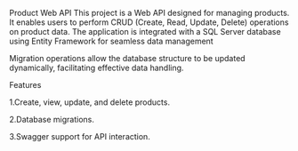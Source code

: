 Product Web API
This project is a Web API designed for managing products. It enables users to perform CRUD (Create, Read, Update, Delete) operations on product data. The application is integrated with a SQL Server database using Entity Framework for seamless data management

Migration operations allow the database structure to be updated dynamically, facilitating effective data handling.

Features

1.Create, view, update, and delete products.

2.Database migrations.

3.Swagger support for API interaction.

